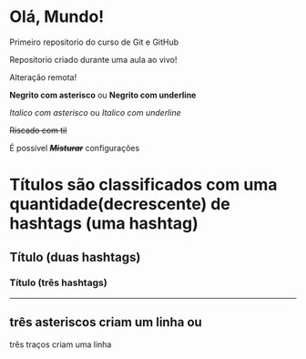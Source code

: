 # Olá, Mundo!
 Primeiro repositorio do curso de Git e GitHub

 Repositorio criado durante uma aula ao vivo!

 Alteração remota!

**Negrito com asterisco** ou __Negrito com underline__

*Italico com asterisco* ou _Italico com underline_

~~Riscado com til~~

É possivel __*~~Misturar~~*__ configurações
# Títulos são classificados com uma quantidade(decrescente) de hashtags (uma hashtag)
## Título (duas hashtags)
### Título (três hashtags)

***
três asteriscos criam um linha
ou
---
três traços criam uma linha
